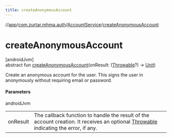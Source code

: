```yaml
---
title: createAnonymousAccount
---
```

//[app](../../../index.html)/[com.zurtar.mhma.auth](../index.html)/[AccountService](index.html)/[createAnonymousAccount](create-anonymous-account.html)



# createAnonymousAccount



[androidJvm]\
abstract fun [createAnonymousAccount](create-anonymous-account.html)(onResult: ([Throwable](https://kotlinlang.org/api/core/kotlin-stdlib/kotlin/-throwable/index.html)?) -&gt; [Unit](https://kotlinlang.org/api/core/kotlin-stdlib/kotlin/-unit/index.html))



Create an anonymous account for the user. This signs the user in anonymously without requiring email or password.



#### Parameters


androidJvm

| | |
|---|---|
| onResult | The callback function to handle the result of the account creation.     It receives an optional [Throwable](https://kotlinlang.org/api/core/kotlin-stdlib/kotlin/-throwable/index.html) indicating the error, if any. |



